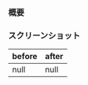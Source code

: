 ### 概要

<!---
関連するissueがあれば、その番号を書いてください。

issueを閉じる場合
close #999999
-->

### スクリーンショット

<!---
デザインを修正した時にはスクショを貼ってください。
-->

|before|after|
|------|-----|
|null|null|